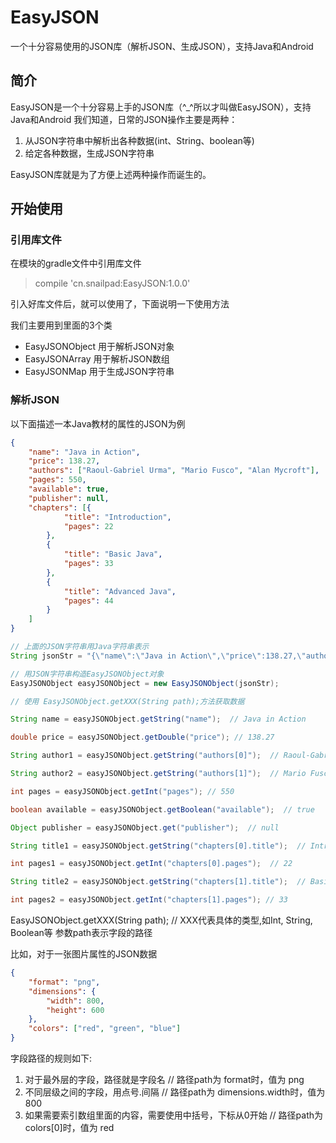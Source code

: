 # EasyJSON
一个十分容易使用的JSON库（解析JSON、生成JSON），支持Java和Android

## 简介
EasyJSON是一个十分容易上手的JSON库（^_^所以才叫做EasyJSON），支持Java和Android
我们知道，日常的JSON操作主要是两种：
1. 从JSON字符串中解析出各种数据(int、String、boolean等)
2. 给定各种数据，生成JSON字符串

EasyJSON库就是为了方便上述两种操作而诞生的。


## 开始使用

### 引用库文件
在模块的gradle文件中引用库文件
> compile 'cn.snailpad:EasyJSON:1.0.0'

引入好库文件后，就可以使用了，下面说明一下使用方法

我们主要用到里面的3个类
* EasyJSONObject 用于解析JSON对象
* EasyJSONArray 用于解析JSON数组
* EasyJSONMap 用于生成JSON字符串


### 解析JSON
以下面描述一本Java教材的属性的JSON为例
```json
{
	"name": "Java in Action",
	"price": 138.27,
	"authors": ["Raoul-Gabriel Urma", "Mario Fusco", "Alan Mycroft"],
	"pages": 550,
	"available": true,
	"publisher": null,
	"chapters": [{
			"title": "Introduction",
			"pages": 22
		},
		{
			"title": "Basic Java",
			"pages": 33
		},
		{
			"title": "Advanced Java",
			"pages": 44
		}
	]
}
```

```java
// 上面的JSON字符串用Java字符串表示
String jsonStr = "{\"name\":\"Java in Action\",\"price\":138.27,\"authors\":[\"Raoul-Gabriel Urma\",\"Mario Fusco\",\"Alan Mycroft\"],\"pages\":550,\"available\":true,\"publisher\":null,\"chapters\":[{\"title\":\"Introduction\",\"pages\":22},{\"title\":\"Basic Java\",\"pages\":33},{\"title\":\"Advanced Java\",\"pages\":44}]}";

// 用JSON字符串构造EasyJSONObject对象
EasyJSONObject easyJSONObject = new EasyJSONObject(jsonStr);

// 使用 EasyJSONObject.getXXX(String path);方法获取数据

String name = easyJSONObject.getString("name");  // Java in Action

double price = easyJSONObject.getDouble("price"); // 138.27

String author1 = easyJSONObject.getString("authors[0]");  // Raoul-Gabriel Urma

String author2 = easyJSONObject.getString("authors[1]");  // Mario Fusco

int pages = easyJSONObject.getInt("pages"); // 550

boolean available = easyJSONObject.getBoolean("available");  // true

Object publisher = easyJSONObject.get("publisher");  // null

String title1 = easyJSONObject.getString("chapters[0].title");  // Introduction

int pages1 = easyJSONObject.getInt("chapters[0].pages");  // 22

String title2 = easyJSONObject.getString("chapters[1].title");  // Basic Java

int pages2 = easyJSONObject.getInt("chapters[1].pages"); // 33

```


EasyJSONObject.getXXX(String path);  // XXX代表具体的类型,如Int, String, Boolean等
参数path表示字段的路径

比如，对于一张图片属性的JSON数据
```json
{
	"format": "png",
	"dimensions": {
		"width": 800,
		"height": 600
	},
	"colors": ["red", "green", "blue"]
}
```

字段路径的规则如下:
1. 对于最外层的字段，路径就是字段名 // 路径path为 format时，值为 png
2. 不同层级之间的字段，用点号.间隔  // 路径path为 dimensions.width时，值为 800
3. 如果需要索引数组里面的内容，需要使用中括号，下标从0开始  // 路径path为 colors[0]时，值为 red





